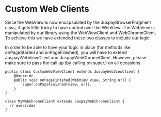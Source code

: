 
# Custom Web Clients

Since the WebView is now encapsulated by the JuspayBrowserFragment class, it gets little tricky to have control over the WebView. The WebView is manipulated by our library using the WebViewClient and WebChromeClient. To achieve this we have extended these two classes to include our logic.

In order to be able to have your logic in place (for methods like onPageStarted and onPageFinished), you will have to extend JuspayWebViewClient and JuspayWebChromeClient. However, please make sure to pass the call up (by calling on super.) on all occasions.

```
public class CustomWebViewClient extends JuspayWebViewClient {
    @Override
    public void onPageFinished(WebView view, String url) {
        super.onPageFinished(view, url);
    }
}

class MyWebChromeClient extends JuspayWebChromeClient {
  // overrides
}
```
